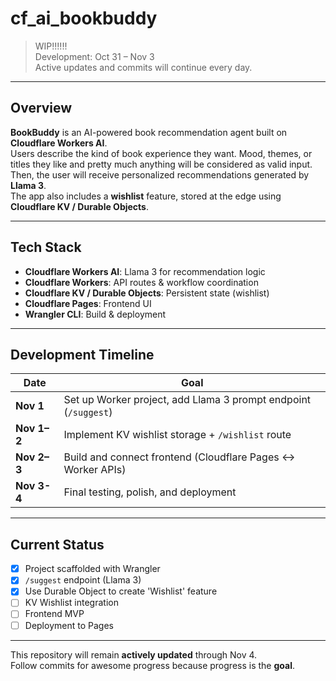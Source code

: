 # cf_ai_bookbuddy
> WIP!!!!!!  
> Development: Oct 31 – Nov 3   
> Active updates and commits will continue every day.

---

## Overview
**BookBuddy** is an AI-powered book recommendation agent built on **Cloudflare Workers AI**.  
Users describe the kind of book experience they want. Mood, themes, or titles they like and pretty much anything will be considered as valid input. Then, the user will receive personalized recommendations generated by **Llama 3**.  
The app also includes a **wishlist** feature, stored at the edge using **Cloudflare KV / Durable Objects**.

---

## Tech Stack
- **Cloudflare Workers AI**: Llama 3 for recommendation logic  
- **Cloudflare Workers**: API routes & workflow coordination  
- **Cloudflare KV / Durable Objects**: Persistent state (wishlist)  
- **Cloudflare Pages**: Frontend UI  
- **Wrangler CLI**: Build & deployment  

---

## Development Timeline
| Date | Goal |
|------|------|
| **Nov 1** | Set up Worker project, add Llama 3 prompt endpoint (`/suggest`) |
| **Nov 1–2** | Implement KV wishlist storage + `/wishlist` route |
| **Nov 2–3** | Build and connect frontend (Cloudflare Pages ↔ Worker APIs) |
| **Nov 3-4** | Final testing, polish, and deployment |

---

## Current Status
- [x] Project scaffolded with Wrangler
- [x] `/suggest` endpoint (Llama 3)
- [x] Use Durable Object to create 'Wishlist' feature
- [ ] KV Wishlist integration  
- [ ] Frontend MVP  
- [ ] Deployment to Pages

---

This repository will remain **actively updated** through Nov 4.  
Follow commits for awesome progress because progress is the **goal**.
